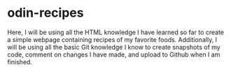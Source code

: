 # odin-recipes

Here, I will be using all the HTML knowledge I have learned so far to create a simple webpage containing recipes of my favorite foods. Additionally, I will be using all the basic Git knowledge I know to create snapshots of my code, comment on changes I have made, and upload to Github when I am finished.